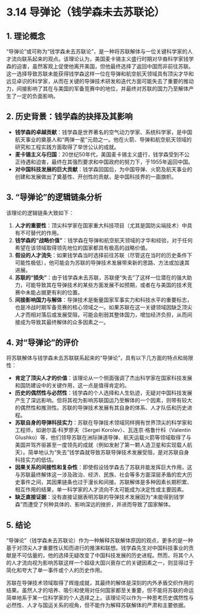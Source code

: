 # 3.14 导弹论（钱学森未去苏联论）

## 1. 理论概念

“导弹论”或可称为“钱学森未去苏联论”，是一种将苏联解体与一位关键科学家的人才流向联系起来的观点。该理论认为，美国麦卡锡主义盛行时期对华裔科学家钱学森的迫害，虽然客观上促使他离开美国，但他最终选择了返回中国而非前往苏联。这一选择导致苏联未能获得钱学森这样一位在导弹和航空航天领域具有顶尖才华和远见卓识的科学家，从而在关键的导弹技术研发和迭代方面可能失去了重要的推动力，间接影响了其在与美国的军备竞赛中的地位，并最终对苏联的国力乃至解体产生了一定的负面影响。

## 2. 历史背景：钱学森的抉择及其影响

*   **钱学森的卓越贡献**：钱学森是世界著名的空气动力学家、系统科学家，是中国航天事业的奠基人和“两弹一星”元勋之一。他在火箭、导弹和航空航天领域的研究和工程实践方面取得了举世公认的成就。
*   **麦卡锡主义与归国**：20世纪50年代，美国麦卡锡主义盛行，钱学森受到不公正待遇和迫害，最终在其强烈要求和中国政府的努力下，于1955年返回中国。
*   **对中国科技发展的巨大贡献**：钱学森回国后，为中国导弹、火箭及航天事业的创建和发展做出了奠基性、开创性的贡献，是中国科技界的一面旗帜。

## 3. “导弹论”的逻辑链条分析

该理论的逻辑链条大致如下：

1.  **人才的重要性**：顶尖科学家在国家重大科技项目（尤其是国防尖端技术）中具有不可替代的作用。
2.  **钱学森的“战略价值”**：钱学森在导弹和航空航天领域的才华和经验，对于任何希望在该领域取得领先地位的国家都具有极高的战略价值。
3.  **假设的人才流失**：如果钱学森当时选择前往苏联（尽管这在当时的历史条件下可能性极低），他可能会为苏联的导弹技术发展带来新的思路、方法或加速其进展。
4.  **苏联的“损失”**：由于钱学森未去苏联，苏联便“失去”了这样一位潜在的强大助力，可能导致其在导弹技术的某些方面发展不如预期，或者在与美国的技术竞赛中未能占据更有利的位置。
5.  **间接影响国力与解体**：导弹技术是衡量国家军事实力和科技水平的重要标志，也是冷战时期军备竞赛的核心领域之一。如果苏联在这一关键领域因缺乏顶尖人才而相对落后或发展受阻，可能会削弱其整体国力，增加经济负担，从而间接成为导致其最终解体的众多因素之一。

## 4. 对“导弹论”的评价

将苏联解体与钱学森未去苏联联系起来的“导弹论”，具有以下几方面的特点和局限性：

*   **肯定了顶尖人才的价值**：该理论从一个侧面强调了杰出科学家在国家科技发展和国防建设中的关键作用，这一点是值得肯定的。
*   **历史的偶然性与必然性**：钱学森的个人选择和人生轨迹，无疑对中国科技发展产生了深远影响。但将其视为影响苏联国运乃至解体的一个因素，则带有较大的偶然性和推测性。苏联的导弹技术发展有其自身的体系、人才队伍和历史进程。
*   **苏联自身的导弹科技实力**：苏联在导弹技术领域同样拥有世界顶尖的科学家和工程师，如谢尔盖·科罗廖夫（Sergei Korolev）、瓦连京·格鲁什科（Valentin Glushko）等，他们领导苏联在洲际弹道导弹、航天运载火箭等领域取得了与美国并驾齐驱甚至一度领先的成就（例如发射了第一颗人造卫星和实现载人航天）。简单地认为“失去”钱学森就导致苏联导弹技术发展受阻，是对苏联自身科技实力的低估。
*   **因果关系的间接性和复杂性**：即使假设钱学森去了苏联并能发挥巨大作用，这与苏联最终解体这一涉及政治、经济、民族、社会等多方面深层矛盾的宏大历史事件之间，其因果链条也过于漫长和间接。苏联解体是多种因素长期积累、相互作用的结果，单一科学家的人才流向不太可能成为决定性或主要因素。
*   **缺乏直接证据**：没有直接证据表明苏联的导弹技术发展因为“未能得到钱学森”而遭受了何种具体的、影响深远的挫折，并进而导致了国家解体。

## 5. 结论

“导弹论”（钱学森未去苏联论）作为一种解释苏联解体原因的观点，更多的是一种基于对顶尖人才重要性认知而进行的推演和联想。钱学森先生对中国科技事业的贡献是不可估量的，他的选择无疑改变了中国科技发展的历史进程。然而，将其个人的人才流向视为影响苏联这样一个超级大国兴衰存亡的关键因素之一，则显得过于简化和夸大了单一事件或个人的历史作用。

苏联在导弹技术领域取得了辉煌成就，其最终的解体是深刻的内外矛盾交织作用的结果。虽然人才的培养、吸引和使用对任何国家都至关重要，但不能将苏联的命运简单地系于某一位科学家的个人选择之上。该理论可以作为一种思考历史偶然性与必然性、人才与国运关系的视角，但不能作为解释苏联解体的严肃和主要依据。